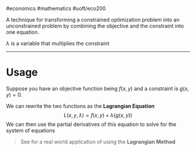 #economics #mathematics #uoft/eco200 

A technique for transforming a constrained optimization problem into an unconstrained problem by combining the objective and the constraint into one equation.

$\lambda$ is a variable that multiplies the constraint

---
# Usage
Suppose you have an objective function being $f(x,y)$ and a constraint is $g(x,y)=0$. 

We can rewrite the two functions as the **Lagrangian Equation**$$L(x,y,\lambda)=f(x,y)+\lambda(g(x,y))$$We can then use the partial derivatives of this equation to solve for the system of equations

>See [](Utility%20Optimization.md#^3c9057|Method%202) for a real world application of using the **Lagrangian Method**